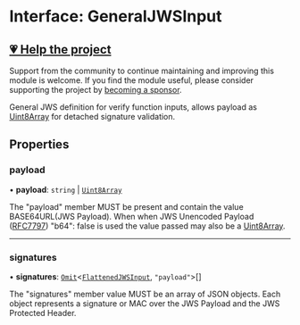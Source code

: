 # Interface: GeneralJWSInput

## [💗 Help the project](https://github.com/sponsors/panva)

Support from the community to continue maintaining and improving this module is welcome. If you find the module useful, please consider supporting the project by [becoming a sponsor](https://github.com/sponsors/panva).

General JWS definition for verify function inputs, allows payload as [Uint8Array](https://developer.mozilla.org/docs/Web/JavaScript/Reference/Global_Objects/Uint8Array) for
detached signature validation.

## Properties

### payload

• **payload**: `string` \| [`Uint8Array`](https://developer.mozilla.org/docs/Web/JavaScript/Reference/Global_Objects/Uint8Array)

The "payload" member MUST be present and contain the value BASE64URL(JWS Payload). When when
JWS Unencoded Payload ([RFC7797](https://www.rfc-editor.org/rfc/rfc7797)) "b64": false is
used the value passed may also be a [Uint8Array](https://developer.mozilla.org/docs/Web/JavaScript/Reference/Global_Objects/Uint8Array).

***

### signatures

• **signatures**: [`Omit`](https://www.typescriptlang.org/docs/handbook/utility-types.html#omittype-keys)\<[`FlattenedJWSInput`](FlattenedJWSInput.md), `"payload"`\>[]

The "signatures" member value MUST be an array of JSON objects. Each object represents a
signature or MAC over the JWS Payload and the JWS Protected Header.
